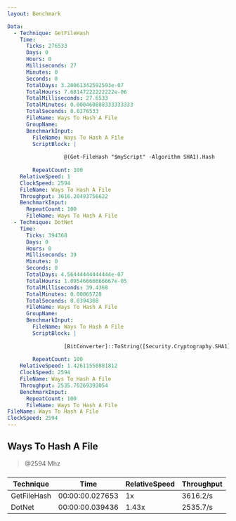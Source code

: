 ```yaml
---
layout: Benchmark

Data: 
  - Technique: GetFileHash
    Time: 
      Ticks: 276533
      Days: 0
      Hours: 0
      Milliseconds: 27
      Minutes: 0
      Seconds: 0
      TotalDays: 3.20061342592593e-07
      TotalHours: 7.68147222222222e-06
      TotalMilliseconds: 27.6533
      TotalMinutes: 0.000460888333333333
      TotalSeconds: 0.0276533
      FileName: Ways To Hash A File
      GroupName: 
      BenchmarkInput: 
        FileName: Ways To Hash A File
        ScriptBlock: |
          
                  @(Get-FileHash "$myScript" -Algorithm SHA1).Hash
              
        RepeatCount: 100
    RelativeSpeed: 1
    ClockSpeed: 2594
    FileName: Ways To Hash A File
    Throughput: 3616.20493756622
    BenchmarkInput: 
      RepeatCount: 100
      FileName: Ways To Hash A File
  - Technique: DotNet
    Time: 
      Ticks: 394368
      Days: 0
      Hours: 0
      Milliseconds: 39
      Minutes: 0
      Seconds: 0
      TotalDays: 4.56444444444444e-07
      TotalHours: 1.09546666666667e-05
      TotalMilliseconds: 39.4368
      TotalMinutes: 0.00065728
      TotalSeconds: 0.0394368
      FileName: Ways To Hash A File
      GroupName: 
      BenchmarkInput: 
        FileName: Ways To Hash A File
        ScriptBlock: |
           
                  [BitConverter]::ToString([Security.Cryptography.SHA1]::Create().ComputeHash([IO.File]::ReadAllBytes("$myScript"))).Replace('-','').ToLower()
              
        RepeatCount: 100
    RelativeSpeed: 1.42611550881812
    ClockSpeed: 2594
    FileName: Ways To Hash A File
    Throughput: 2535.70269393054
    BenchmarkInput: 
      RepeatCount: 100
      FileName: Ways To Hash A File
FileName: Ways To Hash A File
ClockSpeed: 2594
---
```

Ways To Hash A File
-------------------
> @2594 Mhz


### 


|Technique  |Time           |RelativeSpeed|Throughput|
|-----------|---------------|-------------|----------|
|GetFileHash|00:00:00.027653|1x           |3616.2/s  |
|DotNet     |00:00:00.039436|1.43x        |2535.7/s  |
